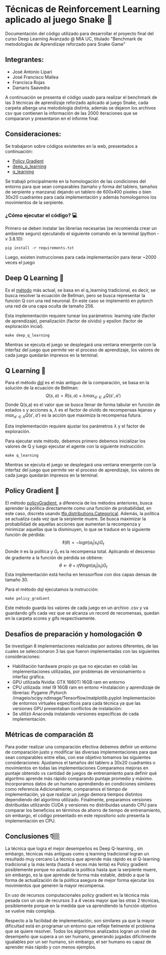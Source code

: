 # Técnicas de Reinforcement Learning aplicado al juego Snake 🐍 #

Documentación del código utilizado para desarrollar el proyecto final del curso Deep Learning Avanzado @ MIA UC, titulado "Benchmark de metodologías de Aprendizaje reforzado para Snake Game"

## Integrantes: ##
- José Antonio Lipari
- José Francisco Mallea
- Francisca Rojas
- Damaris Saavedra

A continuación se presenta el código usado para realizar el benchmark de las 3 técnicas de aprendizaje reforzado aplicado al juego Snake, cada carpeta alberga una metodología distinta, además se dejaron los archivos csv que contienen la información de las 2000 iteraciones que se compararon y presentaron en el informe final.

## Consideraciones: ##
Se trabajaron sobre códigos existentes en la web, presentados a continuación:
* [Policy Gradient](https://gist.github.com/ViniTheSwan/66fd59d78e94e06e00595ae9c1748d10#file-reinforce-py)
* [deep_q_learning](https://github.com/vedantgoswami/SnakeGameAI)
* [q_learning](https://gist.github.com/jl4r1991)

Se trabajó principalmente en la homologación de las condiciones del entorno para que sean comparables (tamaño y forma del tablero, tamaños de serpiente y manzana) dejando un tablero de 600x400 pixeles o bien 30x20 cuadrantes para cada implementación y además homologamos los movimientos de la serpiente.

### ¿Cómo ejecutar el código? 💻 ###
Primero se deben instalar las librerías necesarias (se recomienda crear un ambiente seguro) ejecutando el siguiente comando en la terminal (python -v 3.8.10):

```
pip install -r requirements.txt
```
Luego, existen instrucciones para cada implementación para iterar ~2000 veces el juego

## Deep Q Learning 🥇 ##

Es el [método](https://github.com/FRo92/reinforcement_learning_project/tree/main/deep_q_learning) más actual, se basa en el q_learning tradicional, es decir, se busca resolver la ecuación de Bellman, pero se busca representar la función Q con una red neuronal. En este caso se implementó en pytorch una red de una capa oculta de tamaño 256.

Esta implementación requiere tunear los parámetros: learning rate (factor de aprendizaje), penalización (factor de olvido) y epsilon (factor de exploración incial).

```
make deep_q_learning
```

Mientras se ejecuta el juego se desplegará una ventana emergente con la interfaz del juego que permite ver el proceso de aprendizaje, los valores de cada juego quedarán impresos en la terminal.

## Q Learning 🥈 ##

Para el método [dql](https://github.com/FRo92/reinforcement_learning_project/tree/main/q_learning_tradicional) es el más antiguo de la comparación, se basa en la solución de la ecuación de Bellman:
$$ Q(s,a) = R(s,a) + \lambda max_{a'\in A}Q(s',a')$$
Donde Q(s,a) es el valor que se busca llenar de forma tabular en función de estados s y acciones a, $\lambda$ es el factor de olvido de recompensas lejanas y $max_{a'\in A}Q(s',a')$ es la acción que maximiza la recompensa futura.

Esta implementación requiere ajustar los parámetros $\lambda$ y el factor de exploración.

Para ejecutar este método, debemos primero debemos inicializar los valores de Q y luego ejecutar el agente con la siguiente instrucción:
```
make q_learning
```
Mientras se ejecuta el juego se desplegará una ventana emergente con la interfaz del juego que permite ver el proceso de aprendizaje, los valores de cada juego quedarán impresos en la terminal.

## Policy Gradient 🥉 ##

El método [policyGradient](https://github.com/FRo92/reinforcement_learning_project/tree/main/policy_gradient), a diferencia de los métodos anteriores, busca aprender la política directamente como una función de probabilidad, en este caso, discreta usando [tfp.distributions.Categorical](https://www.tensorflow.org/probability/api_docs/python/tfp/distributions/Categorical). Además, la política se actualiza cada vez que la serpiente muere. Se busca maximizar la probabilidad de aquellas acciones que aumentan la recompenza y minimizar aquellas que la disminuyen, lo que se traduce en la siguiente función de pérdida:
$$ \ell(\theta) = -log \pi(a_t | s_t)G_t $$
Donde $\pi$ es la política y $G_t$ es la recompensa total.
Aplicando el descenso de gradiente a la función de pérdida se obtiene:
$$ \theta \leftarrow \theta + \eta \nabla log \pi(a_t | s_t)G_t $$
Esta implementación está hecha en tenssorflow con dos capas densas de tamaño 30.

Para el método dql ejecutamos la instrucción:
```
make policy_gradient
```
Este método guarda los valores de cada juego en un archivo .csv y va guardando gifs cada vez que se alcanza un record de recomensas, quedan en la carpeta scores y gifs respectivamente.

## Desafíos de preparación y homologación ⚙️ ##
Se investigan 8 implementaciones realizadas por autores diferentes, de las cuales se seleccionaron 3 las que fueron implementadas con las siguientes consideraciones:
* Habilitación hardware propio ya que no ejecutan en colab las implementaciones utilizadas, por problemas de versionamiento o interfaz gráfica.
* GPU utilizada Nvidia: GTX 1660TI  16GB ram en entorno
* CPU utilizada: intel I9                     16GB ram en entono
*Instalación y aprendizaje de librerías:
Pygame /Pytorch /imageio/scipy.ndimage/Tensorflow/matplotlib.pyplot
Implementación de entornos virtuales específicos para cada técnica  ya que las versiones GPU presentaban conflictos de instalación:
* Se utilizó Anaconda instalando versiones específicas de cada implementación.

## Métricas de comparación ⚖️ ##
Para poder realizar una comparación efectiva debemos definir un entorno de comparación justo y modificar las diversas implementaciones para que sean comparables entre ellas, con ese objetivo tomamos las siguientes consideraciones:
Ajustamos el tamaños del tablero a 30x20 cuadrantes o movimientos en todas las implementaciones
Comparamos mejoras en puntaje obtenido vs cantidad de juegos de entrenamiento para definir qué algoritmo aprende más rápido comparando puntaje promedio y máximo.
Incorporamos datos de un humano aprendiendo en condiciones similares como referencia
Adicionalmente, comparamos el tiempo de implementación, ya que realizar un juego demora tiempos distintos dependiendo del algoritmo utilizado.
Finalmente, preparamos versiones distribuídas utilizando CUDA y versiones no distribuidas usando CPU para comparar los beneficios en términos de ahorro de tiempo de entrenamiento, sin embargo, el código presentado en este repositorio solo presenta la implementación en CPU.

## Conclusiones 👇🏼 ##

La técnica que logra el mejor desempeños es Deep Q-learning , sin embargo, técnicas más antiguas como q learning tradicional logran un resultado muy cercano
La técnica que aprende más rápido es el Q-learning tradicional y la más lenta (hasta 4 veces más lenta) es Policy gradient posiblemente porque no actualiza la política hasta que la serpiente muere, sin embargo, es la que aprende de forma más estable, debido a que la forma de actualización de la política asegura de mejor forma ejecutar los movimientos que generen la mayor recompensa.

En uso de recursos computacionales policy gradient es la técnica más pesada con un uso de recursos 3 a 4 veces mayor que las otras 2 técnicas, posiblemente porque en la medida que va aprendiendo la función objetivo se vuelve más compleja.

Respecto a la facilidad de implementación, son similares ya que la mayor dificultad está en programar un entorno que refleje fielmente el problema que se quiere resolver.
Todos los algoritmos analizados logran un nivel de desempeño que supera a un ser humano, generando jugadas difícilmente igualables por un ser humano, sin embargo, el ser humano es capaz de aprender más rápido y con menos ejemplos.




